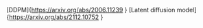 [DDPM]{https://arxiv.org/abs/2006.11239 }
[Latent diffusion model]{https://arxiv.org/abs/2112.10752 }
